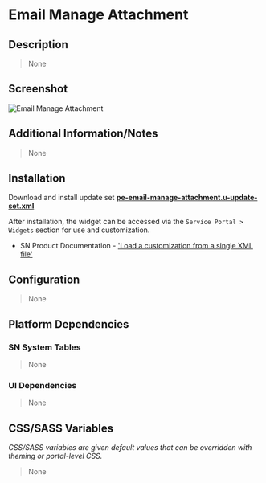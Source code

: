 # Email Manage Attachment

## Description

> None

## Screenshot

![Email Manage Attachment](https://raw.githubusercontent.com/platform-experience/serviceportal-widget-library/master/src/pe-email-manage-attachment/images/pe-email-manage-attachment.png)

## Additional Information/Notes

> None

## Installation

Download and install update set **[pe-email-manage-attachment.u-update-set.xml](https://github.com/platform-experience/serviceportal-widget-library/blob/master/src/pe-email-manage-attachment/pe-email-manage-attachment.u-update-set.xml)**

After installation, the widget can be accessed via the `Service Portal > Widgets` section for use and customization.

* SN Product Documentation - ['Load a customization from a single XML file'](https://docs.servicenow.com/bundle/kingston-application-development/page/build/system-update-sets/task/t_SaveAnUpdateSetAsAnXMLFile.html)

## Configuration

> None

## Platform Dependencies

### SN System Tables

> None

### UI Dependencies

> None

## CSS/SASS Variables

_CSS/SASS variables are given default values that can be overridden with theming or portal-level CSS._

> None
